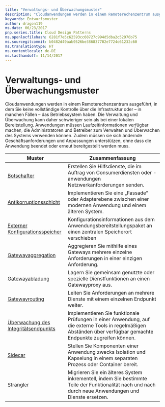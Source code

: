 ```yaml
---
title: "Verwaltungs- und Überwachungsmuster"
description: "Cloudanwendungen werden in einem Remoterechenzentrum ausgeführt, in dem Sie keine vollständige Kontrolle über die Infrastruktur oder – in manchen Fällen – das Betriebssystem haben. Die Verwaltung und Überwachung kann daher schwieriger sein als bei einer lokalen Bereitstellung. Anwendungen müssen Laufzeitinformationen verfügbar machen, die Administratoren und Betreiber zum Verwalten und Überwachen des Systems verwenden können. Zudem müssen sie sich ändernde Geschäftsanforderungen und Anpassungen unterstützen, ohne dass die Anwendung beendet oder erneut bereitgestellt werden muss."
keywords: Entwurfsmuster
author: dragon119
ms.date: 06/23/2017
pnp.series.title: Cloud Design Patterns
ms.openlocfilehash: 6281f7e5c62593cc60727c994d5dba2c52976b75
ms.sourcegitcommit: b0482d49aab0526be386837702e7724c61232c60
ms.translationtype: HT
ms.contentlocale: de-DE
ms.lasthandoff: 11/14/2017
---
```

# <a name="management-and-monitoring-patterns"></a>Verwaltungs- und Überwachungsmuster

Cloudanwendungen werden in einem Remoterechenzentrum ausgeführt, in dem Sie keine vollständige Kontrolle über die Infrastruktur oder – in manchen Fällen – das Betriebssystem haben. Die Verwaltung und Überwachung kann daher schwieriger sein als bei einer lokalen Bereitstellung. Anwendungen müssen Laufzeitinformationen verfügbar machen, die Administratoren und Betreiber zum Verwalten und Überwachen des Systems verwenden können. Zudem müssen sie sich ändernde Geschäftsanforderungen und Anpassungen unterstützen, ohne dass die Anwendung beendet oder erneut bereitgestellt werden muss.

| Muster | Zusammenfassung |
| ------- | ------- |
| [Botschafter](../ambassador.md) | Erstellen Sie Hilfsdienste, die im Auftrag von Consumerdiensten oder -anwendungen Netzwerkanforderungen senden. |
| [Antikorruptionsschicht](../anti-corruption-layer.md) | Implementieren Sie eine „Fassade“ oder Adapterebene zwischen einer modernen Anwendung und einem älteren System. |
| [Externer Konfigurationsspeicher](../external-configuration-store.md) | Konfigurationsinformationen aus dem Anwendungsbereitstellungspaket an einen zentralen Speicherort verschieben |
| [Gatewayaggregation](../gateway-aggregation.md) | Aggregieren Sie mithilfe eines Gateways mehrere einzelne Anforderungen in einer einzigen Anforderung. |
| [Gatewayabladung](../gateway-offloading.md) | Lagern Sie gemeinsam genutzte oder spezielle Dienstfunktionen an einen Gatewayproxy aus. |
| [Gatewayrouting](../gateway-routing.md) | Leiten Sie Anforderungen an mehrere Dienste mit einem einzelnen Endpunkt weiter. |
| [Überwachung des Integritätsendpunkts](../health-endpoint-monitoring.md) | Implementieren Sie funktionale Prüfungen in einer Anwendung, auf die externe Tools in regelmäßigen Abständen über verfügbar gemachte Endpunkte zugreifen können. |
| [Sidecar](../sidecar.md) | Stellen Sie Komponenten einer Anwendung zwecks Isolation und Kapselung in einem separaten Prozess oder Container bereit. |
| [Strangler](../strangler.md) | Migrieren Sie ein älteres System inkrementell, indem Sie bestimmte Teile der Funktionalität nach und nach durch neue Anwendungen und Dienste ersetzen. |
